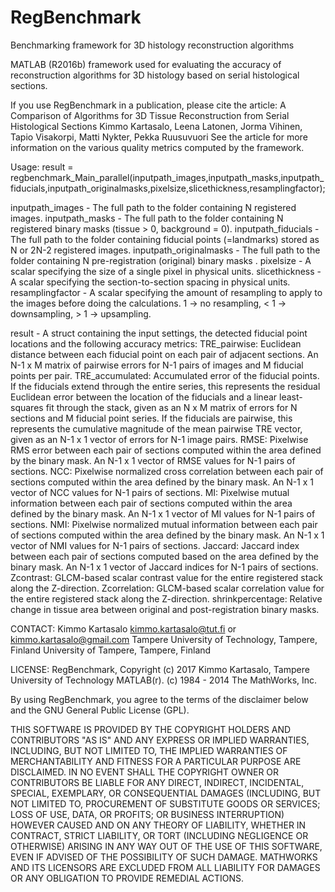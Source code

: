 # RegBenchmark
Benchmarking framework for 3D histology reconstruction algorithms

MATLAB (R2016b) framework used for evaluating the accuracy of reconstruction algorithms for 3D histology based on serial histological sections.

If you use RegBenchmark in a publication, please cite the article:
A Comparison of Algorithms for 3D Tissue Reconstruction from Serial Histological Sections
Kimmo Kartasalo, Leena Latonen, Jorma Vihinen, Tapio Visakorpi, Matti Nykter, Pekka Ruusuvuori
See the article for more information on the various quality metrics computed by the framework.

Usage:
result = regbenchmark_Main_parallel(inputpath_images,inputpath_masks,inputpath_fiducials,inputpath_originalmasks,pixelsize,slicethickness,resamplingfactor);

inputpath_images - The full path to the folder containing N registered images.
inputpath_masks - The full path to the folder containing N registered binary masks (tissue > 0, background = 0).
inputpath_fiducials - The full path to the folder containing fiducial points (=landmarks) stored as N or 2N-2 registered images.
inputpath_originalmasks - The full path to the folder containing N pre-registration (original) binary masks .
pixelsize - A scalar specifying the size of a single pixel in physical units.
slicethickness - A scalar specifying the section-to-section spacing in physical units.
resamplingfactor - A scalar specifying the amount of resampling to apply to the images before doing the calculations. 1 -> no resampling, < 1 -> downsampling, > 1 -> upsampling.

result - A struct containing the input settings, the detected fiducial point locations and the following accuracy metrics:
TRE_pairwise: Euclidean distance between each fiducial point on each pair of adjacent sections. An N-1 x M matrix of pairwise errors for N-1 pairs of images and M fiducial points per pair.
TRE_accumulated: Accumulated error of the fiducial points. If the fiducials extend through the entire series, this represents the residual Euclidean error between the location of the fiducials and a linear least-squares fit through the stack, given as an N x M matrix of errors for N sections and M fiducial point series. If the fiducials are pairwise, this represents the cumulative magnitude of the mean pairwise TRE vector, given as an N-1 x 1 vector of errors for N-1 image pairs.
RMSE: Pixelwise RMS error between each pair of sections computed within the area defined by the binary mask. An N-1 x 1 vector of RMSE values for N-1 pairs of sections.
NCC: Pixelwise normalized cross correlation between each pair of sections computed within the area defined by the binary mask. An N-1 x 1 vector of NCC values for N-1 pairs of sections.
MI: Pixelwise mutual information between each pair of sections computed within the area defined by the binary mask. An N-1 x 1 vector of MI values for N-1 pairs of sections.
NMI: Pixelwise normalized mutual information between each pair of sections computed within the area defined by the binary mask. An N-1 x 1 vector of NMI values for N-1 pairs of sections.
Jaccard: Jaccard index between each pair of sections computed based on the area defined by the binary mask. An N-1 x 1 vector of Jaccard indices for N-1 pairs of sections.
Zcontrast: GLCM-based scalar contrast value for the entire registered stack along the Z-direction.
Zcorrelation: GLCM-based scalar correlation value for the entire registered stack along the Z-direction.
shrinkpercentage: Relative change in tissue area between original and post-registration binary masks.

CONTACT:
Kimmo Kartasalo
kimmo.kartasalo@tut.fi or kimmo.kartasalo@gmail.com
Tampere University of Technology, Tampere, Finland
University of Tampere, Tampere, Finland

LICENSE:
RegBenchmark, Copyright (c) 2017 Kimmo Kartasalo, Tampere University of Technology
MATLAB(r). (c) 1984 - 2014 The MathWorks, Inc.

By using RegBenchmark, you agree to the terms of the disclaimer below and
the GNU General Public License (GPL).

THIS SOFTWARE IS PROVIDED BY THE COPYRIGHT HOLDERS AND CONTRIBUTORS "AS IS" 
AND ANY EXPRESS OR IMPLIED WARRANTIES, INCLUDING, BUT NOT LIMITED TO, 
THE IMPLIED WARRANTIES OF MERCHANTABILITY AND FITNESS FOR A PARTICULAR 
PURPOSE ARE DISCLAIMED. IN NO EVENT SHALL THE COPYRIGHT OWNER OR CONTRIBUTORS 
BE LIABLE FOR ANY DIRECT, INDIRECT, INCIDENTAL, SPECIAL, EXEMPLARY, OR 
CONSEQUENTIAL DAMAGES (INCLUDING, BUT NOT LIMITED TO, PROCUREMENT OF 
SUBSTITUTE GOODS OR SERVICES; LOSS OF USE, DATA, OR PROFITS; OR BUSINESS INTERRUPTION) 
HOWEVER CAUSED AND ON ANY THEORY OF LIABILITY, WHETHER IN CONTRACT, STRICT LIABILITY, 
OR TORT (INCLUDING NEGLIGENCE OR OTHERWISE) ARISING IN ANY WAY OUT OF THE USE OF THIS 
SOFTWARE, EVEN IF ADVISED OF THE POSSIBILITY OF SUCH DAMAGE. 
MATHWORKS AND ITS LICENSORS ARE EXCLUDED FROM ALL LIABILITY FOR DAMAGES OR 
ANY OBLIGATION TO PROVIDE REMEDIAL ACTIONS.
